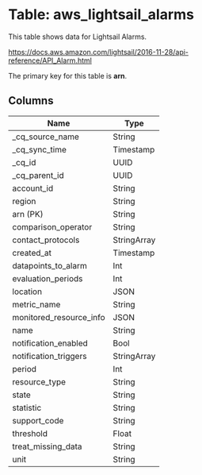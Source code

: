 # Table: aws_lightsail_alarms

This table shows data for Lightsail Alarms.

https://docs.aws.amazon.com/lightsail/2016-11-28/api-reference/API_Alarm.html

The primary key for this table is **arn**.

## Columns

| Name          | Type          |
| ------------- | ------------- |
|_cq_source_name|String|
|_cq_sync_time|Timestamp|
|_cq_id|UUID|
|_cq_parent_id|UUID|
|account_id|String|
|region|String|
|arn (PK)|String|
|comparison_operator|String|
|contact_protocols|StringArray|
|created_at|Timestamp|
|datapoints_to_alarm|Int|
|evaluation_periods|Int|
|location|JSON|
|metric_name|String|
|monitored_resource_info|JSON|
|name|String|
|notification_enabled|Bool|
|notification_triggers|StringArray|
|period|Int|
|resource_type|String|
|state|String|
|statistic|String|
|support_code|String|
|threshold|Float|
|treat_missing_data|String|
|unit|String|